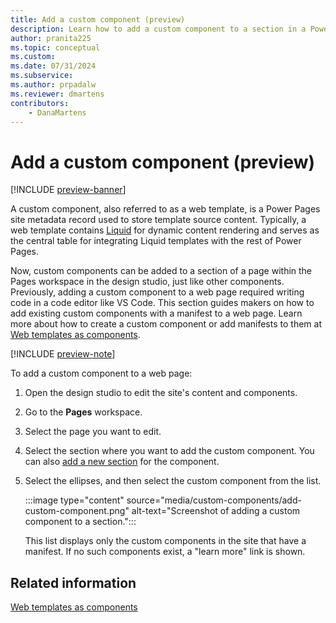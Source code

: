 ```yaml
---
title: Add a custom component (preview)
description: Learn how to add a custom component to a section in a Power Pages site.
author: pranita225
ms.topic: conceptual
ms.custom: 
ms.date: 07/31/2024
ms.subservice:
ms.author: prpadalw
ms.reviewer: dmartens
contributors:
    - DanaMartens
---
```


# Add a custom component (preview)

[!INCLUDE [preview-banner](~/../shared-content/shared/preview-includes/preview-banner.md)]

A custom component, also referred to as a web template, is a Power Pages site metadata record used to store template source content. Typically, a web template contains [Liquid](../configure/liquid-overview.md) for dynamic content rendering and serves as the central table for integrating Liquid templates with the rest of Power Pages.

Now, custom components can be added to a section of a page within the Pages workspace in the design studio, just like other components. Previously, adding a custom component to a web page required writing code in a code editor like VS Code. This section guides makers on how to add existing custom components with a manifest to a web page. Learn more about how to create a custom component or add manifests to them at [Web templates as components](../configure/web-templates-as-components.md).

[!INCLUDE [preview-note](~/../shared-content/shared/preview-includes/preview-note-pp.md)]

To add a custom component to a web page:

1. Open the design studio to edit the site's content and components.
1. Go to the **Pages** workspace.
1. Select the page you want to edit.
1. Select the section where you want to add the custom component. You can also [add a new section](add-sections.md) for the component.
1. Select the ellipses, and then select the custom component from the list.

    :::image type="content" source="media/custom-components/add-custom-component.png" alt-text="Screenshot of adding a custom component to a section.":::

    This list displays only the custom components in the site that have a manifest. If no such components exist, a "learn more" link is shown.

## Related information

[Web templates as components](../configure/web-templates-as-components.md)